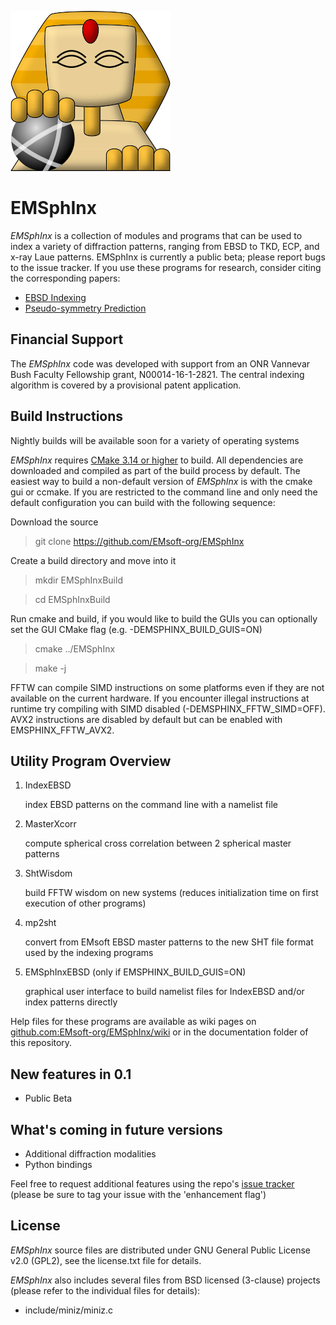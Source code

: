 ![EMSphInx Logo](icons/sphinx.png)

# EMSphInx
*EMSphInx* is a collection of modules and programs that can be used to index a variety of diffraction patterns, ranging from EBSD to TKD, ECP, and x-ray Laue patterns. EMSphInx is currently a public beta; please report bugs to the issue tracker. If you use these programs for research, consider citing the corresponding papers:

* [EBSD Indexing](https://doi.org/10.1016/j.ultramic.2019.112841)
* [Pseudo-symmetry Prediction](https://doi.org/10.1107/S1600576719011233)

## Financial Support 
The *EMSphInx* code was developed with support from an ONR Vannevar Bush Faculty Fellowship grant, N00014-­16-­1-­2821. The central indexing algorithm is covered by a provisional patent application.

## Build Instructions
Nightly builds will be available soon for a variety of operating systems

*EMSphInx* requires [CMake 3.14 or higher](https://www.cmake.org/download) to build. All dependencies are downloaded and compiled as part of the build process by default. The easiest way to build a non-default version of *EMSphInx* is with the cmake gui or ccmake. If you are restricted to the command line and only need the default configuration you can build with the following sequence:

Download the source

> git clone https://github.com/EMsoft-org/EMSphInx

Create a build directory and move into it

> mkdir EMSphInxBuild

> cd EMSphInxBuild

Run cmake and build, if you would like to build the GUIs you can optionally set the GUI CMake flag (e.g. -DEMSPHINX_BUILD_GUIS=ON)

> cmake ../EMSphInx

> make -j

FFTW can compile SIMD instructions on some platforms even if they are not available on the current hardware. If you encounter illegal instructions at runtime try compiling with SIMD disabled (-DEMSPHINX_FFTW_SIMD=OFF). AVX2 instructions are disabled by default but can be enabled with EMSPHINX_FFTW_AVX2.

## Utility Program Overview

1. IndexEBSD

   index EBSD patterns on the command line with a namelist file

2. MasterXcorr

   compute spherical cross correlation between 2 spherical master patterns

3. ShtWisdom

   build FFTW wisdom on new systems (reduces initialization time on first execution of other programs)

4. mp2sht

   convert from EMsoft EBSD master patterns to the new SHT file format used by the indexing programs

5. EMSphInxEBSD (only if EMSPHINX_BUILD_GUIS=ON)

   graphical user interface to build namelist files for IndexEBSD and/or index patterns directly

Help files for these programs are available as wiki pages on [github.com:EMsoft-org/EMSphInx/wiki]() or in the documentation folder of this repository.

## New features in 0.1
- Public Beta

## What's coming in future versions
- Additional diffraction modalities
- Python bindings

Feel free to request additional features using the repo's [issue tracker](https://github.com/EMsoft-org/EMSphInx/issues) (please be sure to tag your issue with the 'enhancement flag')

## License ##

*EMSphInx* source files are distributed under GNU General Public License v2.0 (GPL2), see the license.txt file for details.

*EMSphInx* also includes several files from BSD licensed (3-clause) projects (please refer to the individual files for details):

- include/miniz/miniz.c
